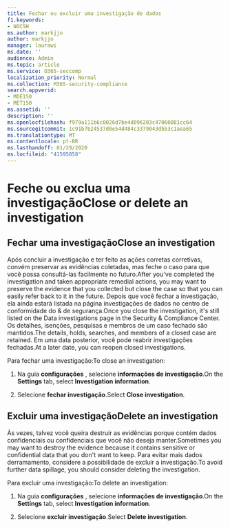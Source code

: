 ```yaml
---
title: Fechar ou excluir uma investigação de dados
f1.keywords:
- NOCSH
ms.author: markjjo
author: markjjo
manager: laurawi
ms.date: ''
audience: Admin
ms.topic: article
ms.service: O365-seccomp
localization_priority: Normal
ms.collection: M365-security-compliance
search.appverid:
- MOE150
- MET150
ms.assetid: ''
description: ''
ms.openlocfilehash: f979a111b6c0026d7be4d096203c47060081cc64
ms.sourcegitcommit: 1c91b7b24537d0e54d484c3379043db53c1aea65
ms.translationtype: MT
ms.contentlocale: pt-BR
ms.lasthandoff: 01/29/2020
ms.locfileid: "41595858"
---
```

# <a name="close-or-delete-an-investigation"></a><span data-ttu-id="dbcef-102">Feche ou exclua uma investigação</span><span class="sxs-lookup"><span data-stu-id="dbcef-102">Close or delete an investigation</span></span>

## <a name="close-an-investigation"></a><span data-ttu-id="dbcef-103">Fechar uma investigação</span><span class="sxs-lookup"><span data-stu-id="dbcef-103">Close an investigation</span></span>

 <span data-ttu-id="dbcef-104">Após concluir a investigação e ter feito as ações corretas corretivas, convém preservar as evidências coletadas, mas feche o caso para que você possa consultá-las facilmente no futuro.</span><span class="sxs-lookup"><span data-stu-id="dbcef-104">After you've completed the investigation and taken appropriate remedial actions, you may want to preserve the evidence that you collected but close the case so that you can easily refer back to it in the future.</span></span> <span data-ttu-id="dbcef-105">Depois que você fechar a investigação, ela ainda estará listada na página investigações de dados no centro de conformidade do & de segurança.</span><span class="sxs-lookup"><span data-stu-id="dbcef-105">Once you close the investigation, it's still listed on the Data investigations page in the Security & Compliance Center.</span></span> <span data-ttu-id="dbcef-106">Os detalhes, isenções, pesquisas e membros de um caso fechado são mantidos.</span><span class="sxs-lookup"><span data-stu-id="dbcef-106">The details, holds, searches, and members of a closed case are retained.</span></span> <span data-ttu-id="dbcef-107">Em uma data posterior, você pode reabrir investigações fechadas.</span><span class="sxs-lookup"><span data-stu-id="dbcef-107">At a later date, you can reopen closed investigations.</span></span>

<span data-ttu-id="dbcef-108">Para fechar uma investigação:</span><span class="sxs-lookup"><span data-stu-id="dbcef-108">To close an investigation:</span></span>

1. <span data-ttu-id="dbcef-109">Na guia **configurações** , selecione **informações de investigação**.</span><span class="sxs-lookup"><span data-stu-id="dbcef-109">On the **Settings** tab, select **Investigation information**.</span></span>

2. <span data-ttu-id="dbcef-110">Selecione **fechar investigação**.</span><span class="sxs-lookup"><span data-stu-id="dbcef-110">Select  **Close investigation**.</span></span> 


## <a name="delete-an-investigation"></a><span data-ttu-id="dbcef-111">Excluir uma investigação</span><span class="sxs-lookup"><span data-stu-id="dbcef-111">Delete an investigation</span></span>

<span data-ttu-id="dbcef-112">Às vezes, talvez você queira destruir as evidências porque contém dados confidenciais ou confidenciais que você não deseja manter.</span><span class="sxs-lookup"><span data-stu-id="dbcef-112">Sometimes you may want to destroy the evidence because it contains sensitive or confidential data that you don't want to keep.</span></span> <span data-ttu-id="dbcef-113">Para evitar mais dados derramamento, considere a possibilidade de excluir a investigação.</span><span class="sxs-lookup"><span data-stu-id="dbcef-113">To avoid further data spillage, you should consider deleting the investigation.</span></span>

<span data-ttu-id="dbcef-114">Para excluir uma investigação:</span><span class="sxs-lookup"><span data-stu-id="dbcef-114">To delete an investigation:</span></span>

1. <span data-ttu-id="dbcef-115">Na guia **configurações** , selecione **informações de investigação**.</span><span class="sxs-lookup"><span data-stu-id="dbcef-115">On the **Settings** tab, select **Investigation information**.</span></span>

2. <span data-ttu-id="dbcef-116">Selecione **excluir investigação**.</span><span class="sxs-lookup"><span data-stu-id="dbcef-116">Select **Delete investigation**.</span></span> 
